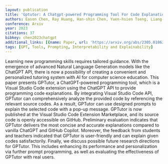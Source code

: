 ```yaml
---
layout: publication
title: 'Gptutor: A Chatgpt-powered Programming Tool For Code Explanation'
authors: Eason Chen, Ray Huang, Han-shin Chen, Yuen-hsien Tseng, Liang-yi Li
conference: Arxiv
year: 2023
citations: 37
bibkey: chen2023chatgpt
additional_links: [{name: Paper, url: 'https://arxiv.org/abs/2305.01863'}]
tags: [GPT, Tools, Prompting, Interpretability and Explainability]
---
```

Learning new programming skills requires tailored guidance. With the
emergence of advanced Natural Language Generation models like the ChatGPT API,
there is now a possibility of creating a convenient and personalized tutoring
system with AI for computer science education. This paper presents GPTutor, a
ChatGPT-powered programming tool, which is a Visual Studio Code extension using
the ChatGPT API to provide programming code explanations. By integrating Visual
Studio Code API, GPTutor can comprehensively analyze the provided code by
referencing the relevant source codes. As a result, GPTutor can use designed
prompts to explain the selected code with a pop-up message. GPTutor is now
published at the Visual Studio Code Extension Marketplace, and its source code
is openly accessible on GitHub. Preliminary evaluation indicates that GPTutor
delivers the most concise and accurate explanations compared to vanilla ChatGPT
and GitHub Copilot. Moreover, the feedback from students and teachers indicated
that GPTutor is user-friendly and can explain given codes satisfactorily.
Finally, we discuss possible future research directions for GPTutor. This
includes enhancing its performance and personalization via further prompt
programming, as well as evaluating the effectiveness of GPTutor with real
users.